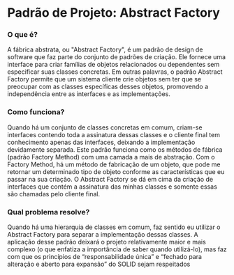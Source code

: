 # Padrão de Projeto: Abstract Factory

### O que é?

A fábrica abstrata, ou "Abstract Factory", é um padrão de design de software que faz parte do conjunto de padrões de criação. Ele fornece uma interface para criar famílias de objetos relacionados ou dependentes sem especificar suas classes concretas. Em outras palavras, o padrão Abstract Factory permite que um sistema cliente crie objetos sem ter que se preocupar com as classes específicas desses objetos, promovendo a independência entre as interfaces e as implementações.

### Como funciona?

Quando há um conjunto de classes concretas em comum, criam-se interfaces contendo toda a assinatura dessas classes e o cliente final tem conhecimento apenas das interfaces, deixando a implementação devidamente separada. Este padrão funciona como os métodos de fábrica (padrão Factory Method) com uma camada a mais de abstração. Com o Factory Method, há um método de fabricação de um objeto, que pode me retornar um determinado tipo de objeto conforme as características que eu passar na sua criação. O Abstract Factory se dá em cima da criação de interfaces que contém a assinatura das minhas classes e somente essas são chamadas pelo cliente final.

### Qual problema resolve?

Quando há uma hierarquia de classes em comum, faz sentido eu utilizar o Abstract Factory para separar a implementação dessas classes. A aplicação desse padrão deixará o projeto relativamente maior e mais complexo (o que enfatiza a importância de saber quando utilizá-lo), mas faz com que os princípios de “responsabilidade única” e “fechado para alteração e aberto para expansão” do SOLID sejam respeitados

